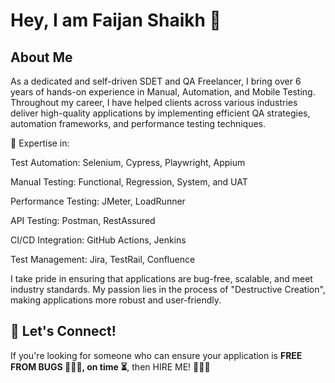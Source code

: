 # Hey, I am Faijan Shaikh 👋

## About Me
As a dedicated and self-driven SDET and QA Freelancer, I bring over 6 years of hands-on experience in Manual, Automation, and Mobile Testing. Throughout my career, I have helped clients across various industries deliver high-quality applications by implementing efficient QA strategies, automation frameworks, and performance testing techniques.

🔹 Expertise in:

Test Automation: Selenium, Cypress, Playwright, Appium

Manual Testing: Functional, Regression, System, and UAT

Performance Testing: JMeter, LoadRunner

API Testing: Postman, RestAssured

CI/CD Integration: GitHub Actions, Jenkins

Test Management: Jira, TestRail, Confluence

I take pride in ensuring that applications are bug-free, scalable, and meet industry standards. My passion lies in the process of "Destructive Creation", making applications more robust and user-friendly.
## 🚀 Let's Connect!
If you're looking for someone who can ensure your application is **FREE FROM BUGS 🐛🐛🐛, on time ⏳**, then HIRE ME! 🚀🚀🚀
